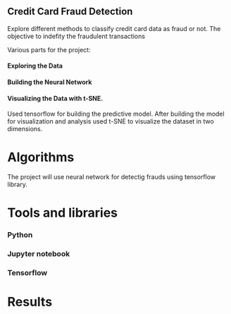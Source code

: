 ## Credit Card Fraud Detection
Explore different methods to classify credit card data as fraud or not. The objective to indefity the fraudulent transactions
 
Various parts for the project:
#### Exploring the Data
#### Building the Neural Network
#### Visualizing the Data with t-SNE.
Used tensorflow for building the predictive model. After building the model for visualization and analysis used t-SNE to visualize the dataset in two dimensions.


# Algorithms
 The project will use neural network for detectig frauds using tensorflow library.
 
 
 # Tools and libraries
 ### Python
 ### Jupyter notebook
 ### Tensorflow

 #### 
 
# Results
